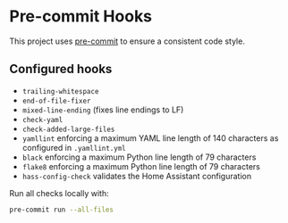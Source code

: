 # Pre-commit Hooks

This project uses [pre-commit](https://pre-commit.com/) to ensure a consistent
code style.

## Configured hooks

- `trailing-whitespace`
- `end-of-file-fixer`
- `mixed-line-ending` (fixes line endings to LF)
- `check-yaml`
- `check-added-large-files`
- `yamllint` enforcing a maximum YAML line length of 140 characters as configured in `.yamllint.yml`
- `black` enforcing a maximum Python line length of 79 characters
- `flake8` enforcing a maximum Python line length of 79 characters
- `hass-config-check` validates the Home Assistant configuration

Run all checks locally with:

```bash
pre-commit run --all-files
```
